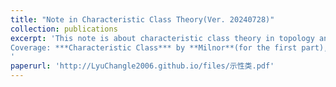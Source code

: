 ```yaml
---
title: "Note in Characteristic Class Theory(Ver. 20240728)"
collection: publications
excerpt: 'This note is about characteristic class theory in topology and differential geometry. <br>
Coverage: ***Characteristic Class*** by **Milnor**(for the first part), ***Differential Geometry of Complex Vector Bundles*** by **Kobayashi**(for preliminaries to complex geometry, Chern class), ***GTM82*** by **Loring Tu** and ***Geometry and Analysis on Manifold*** by **Zhang Weiping**(for Gauss-Bonnet-Chern theorem, Kervaire number, Atiyah-Singer theorem).
'
paperurl: 'http://LyuChangle2006.github.io/files/示性类.pdf'
---
```

